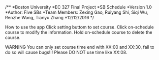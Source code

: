 /**
*Boston University
*EC 327 Final Project
*SB Schedule 
*Version 1.0
*Author: Five SBs
*Team Members: Zexing Gao, Ruiyang Shi, Siqi Wu, Renzhe Wang, Tianyu Zhang
*12/12/2016
*/

How to use the app
Click setting buttom to set course.
Click on-schedule course to modify the information.
Hold on-schedule course to delete the course.

WARNING
You can only set course time end with XX:00 and XX:30, fail to do so will cause bugs!!! Please DO NOT use time like XX:08. 
